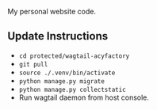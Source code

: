 My personal website code.
## Update Instructions
- `cd protected/wagtail-acyfactory`
- `git pull`
- `source ./.venv/bin/activate`
- `python manage.py migrate`
- `python manage.py collectstatic`
- Run wagtail daemon from host console.